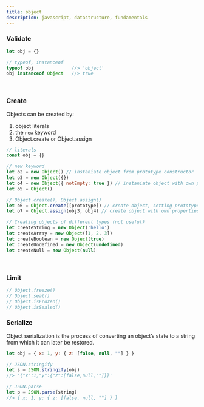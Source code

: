 ```yaml
---
title: object
description: javascript, datastructure, fundamentals
---
```


### Validate

```js
let obj = {}

// typeof, instanceof
typeof obj              //> 'object'
obj instanceof Object   //> true
```

<br />

### Create

Objects can be created by:

1. object literals
2. the `new` keyword
3. Object.create or Object.assign

```js
// literals
const obj = {}

// new keyword
let o2 = new Object() // instaniate object from prototype constructor
let o3 = new Object({})
let o4 = new Object({ notEmpty: true }) // instaniate object with own properties
let o5 = Object()

// Object.create(), Object.assign()
let o6 = Object.create([prototype]) // create object, setting prototype
let o7 = Object.assign(obj3, obj4) // create object with own properties from target to source

// Creating objects of different types (not useful)
let createString = new Object('hello')
let createArray = new Object([1, 2, 3])
let createBoolean = new Object(true)
let createUndefined = new Object(undefined)
let createNull = new Object(null)
```

<br />

### Limit

```js
// Object.freeze()
// Object.seal()
// Object.isFrozen()
// Object.isSealed()
```

### Serialize

Object serialization is the process of converting an object’s state to a string from which it can later be restored.

```js
let obj = { x: 1, y: { z: [false, null, ""] } }

// JSON.stringify
let s = JSON.stringify(obj)
//> '{"x":1,"y":{"z":[false,null,""]}}'

// JSON.parse
let p = JSON.parse(string)
//> { x: 1, y: { z: [false, null, ""] } }
```

<br />
